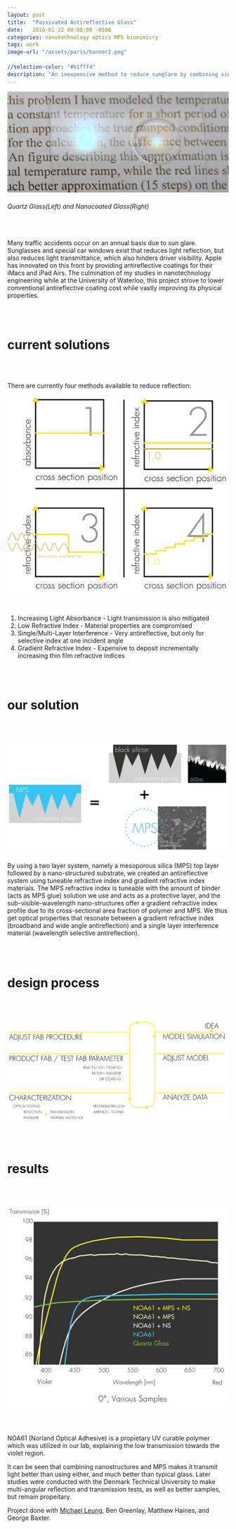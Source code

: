 ```yaml
---
layout: post
title:  "Passivated Antireflective Glass"
date:   2016-01-22 00:00:00 -0500
categories: nanotechnology optics MPS biomimicry
tags: work
image-url: "/assets/paris/banner2.png"

//selection-color: "#b1fff4"
description: "An inexpensive method to reduce sunglare by combining single layer and moth-eye antireflective technologies."
---
```


![banner][banner]

###### Quartz Glass(Left) and Nanocoated Glass(Right)

<br><br>
Many traffic accidents occur on an annual basis due to sun glare. Sunglasses and special car windows exist that reduces light reflection, but also reduces light transmittance, which also hinders driver visibility. Apple has innovated on this front by providing antireflective coatings for their iMacs and iPad Airs. The culmination of my studies in nanotechnology engineering while at the University of Waterloo, this project strove to lower conventional antireflective coating cost while vastly improving its physical properties.

<br><br>

# current solutions

<br><br>

There are currently four methods available to reduce reflection: 

![current solutions][current solutions]

<br>

1. Increasing Light Absorbance - Light transmission is also mitigated
2. Low Refractive Index - Material properties are compromised
3. Single/Multi-Layer Interference - Very antireflective, but only for selective index at one incident angle
4. Gradient Refractive Index - Expensive to deposit incrementally increasing thin film refractive indices

<br><br>

# our solution

<br><br>

![our solution][our solution]

By using a two layer system, namely a mesoporous silica (MPS) top layer followed by a nano-structured substrate, we created an antireflective system using tuneable refractive index and gradient refractive index materials. The MPS refractive index is tuneable with the amount of binder (acts as MPS glue) solution we use and acts as a protective layer, and the sub-visible-wavelength nano-structures offer a gradient refractive index profile due to its cross-sectional area fraction of polymer and MPS. We thus get optical properties that resonate between a gradient refractive index (broadband and wide angle antireflection) and a single layer interference material (wavelength selective antireflection).

<br><br>

# design process

<br><br>

![design process][design process]

<br><br>

# results

<br><br>

![results][results]

<br><br>

NOA61 (Norland Optical Adhesive) is a propietary UV curable polymer which was utilized in our lab, explaining the low transmission towards the violet region.

It can be seen that combining nanostructures and MPS makes it transmit light better than using either, and much better than typical glass. Later studies were conducted with the Denmark Technical University to make multi-angular reflection and transmission tests, as well as better samples, but remain propeitary.

Project done with [Michael Leung](mcleung.com), Ben Greenlay, Matthew Haines, and George Baxter.

[banner]: assets/paris/banner.jpg
[current solutions]: assets/paris/current_solutions.png
[our solution]: assets/paris/solution.png
[design process]: assets/paris/design_process.png
[results]: assets/paris/results.png